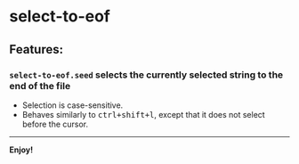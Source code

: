 # select-to-eof

## Features:

### `select-to-eof.seed` selects the currently selected string to the end of the file

- Selection is case-sensitive.
- Behaves similarly to <kbd>ctrl+shift+l</kbd>, except that it does not select before the cursor.

---

**Enjoy!**
